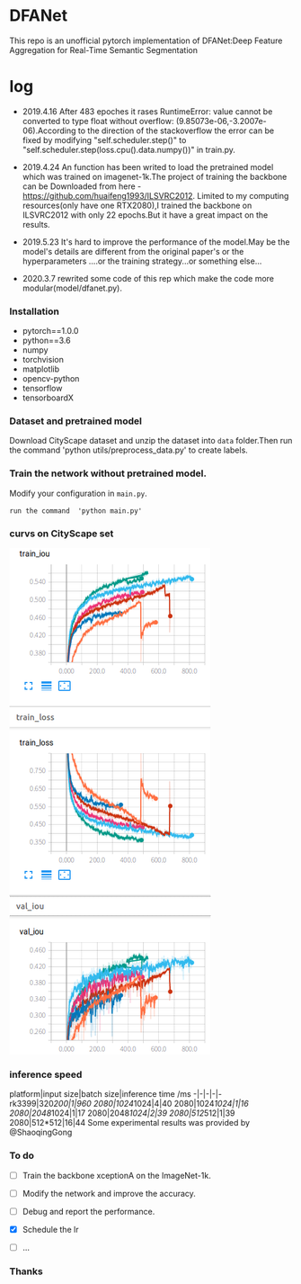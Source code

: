 # DFANet
This repo is an unofficial pytorch implementation of DFANet:Deep Feature Aggregation for Real-Time Semantic Segmentation
# log
* 2019.4.16  After 483 epoches it rases RuntimeError: value cannot be converted to type float without overflow: (9.85073e-06,-3.2007e-06).According to the direction of the stackoverflow the error can be fixed by modifying "self.scheduler.step()" to "self.scheduler.step(loss.cpu().data.numpy())" in train.py. 
* 2019.4.24 An function has been writed to load the pretrained model which  was trained on imagenet-1k.The project of training the backbone can be Downloaded from here -https://github.com/huaifeng1993/ILSVRC2012. Limited to my computing resources(only have one RTX2080),I  trained the backbone on ILSVRC2012 with only 22 epochs.But it have a great impact on the results.

* 2019.5.23 It's hard to improve the performance of the model.May be the model's details are different from the original paper's or the hyperparameters  ....or the training strategy...or something else...

* 2020.3.7 rewrited some code of this rep which make the code more modular(model/dfanet.py).


### Installation

* pytorch==1.0.0
* python==3.6
* numpy
* torchvision
* matplotlib
* opencv-python
* tensorflow
* tensorboardX

### Dataset and pretrained model

Download CityScape dataset and unzip the dataset into `data` folder.Then run the command 'python utils/preprocess_data.py' to create labels.

### Train the network without pretrained model.
Modify your configuration in `main.py`.

```
run the command  'python main.py'
```

### curvs on CityScape set

![](results/2.png)
### inference speed
platform|input size|batch size|inference time /ms
 -|-|-|-|-
rk3399|320*200|1|960
2080|1024*1024|4|40
2080|1024*1024|1|16
2080|2048*1024|1|17
2080|2048*1024|2|39
2080|512*512|1|39
2080|512*512|16|44
Some experimental results was provided by @ShaoqingGong
### To do

- [ ] Train the backbone xceptionA on the ImageNet-1k.

- [ ] Modify the network and improve the accuracy.

- [ ] Debug and report the performance.

- [x] Schedule the lr

- [ ] ...

### Thanks


